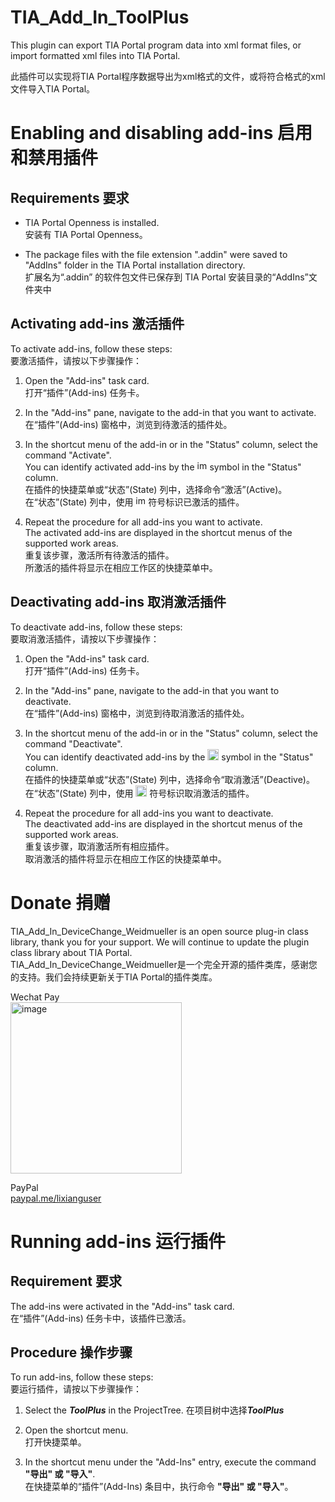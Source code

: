 # TIA_Add_In_ToolPlus
This plugin can export TIA Portal program data into xml format files, or import formatted xml files into TIA Portal.

此插件可以实现将TIA Portal程序数据导出为xml格式的文件，或将符合格式的xml文件导入TIA Portal。

# Enabling and disabling add-ins  启用和禁用插件 

## Requirements 要求

- TIA Portal Openness is installed.  
安装有 TIA Portal Openness。

- The package files with the file extension ".addin" were saved to "AddIns" folder in the TIA Portal installation directory.  
扩展名为“.addin” 的软件包文件已保存到 TIA Portal 安装目录的“AddIns”文件夹中

## Activating add-ins 激活插件

To activate add-ins, follow these steps:  
要激活插件，请按以下步骤操作：

1. Open the "Add-ins" task card.  
打开“插件”(Add-ins) 任务卡。

2. In the "Add-ins" pane, navigate to the add-in that you want to activate.  
在“插件”(Add-ins) 窗格中，浏览到待激活的插件处。

3. In the shortcut menu of the add-in or in the "Status" column, select the command "Activate".  
 You can identify activated add-ins by the <img width="16" alt="image" src="https://user-images.githubusercontent.com/36319693/170804854-8b20168b-e970-4e30-afb2-83ff99905bb4.png"> symbol in the "Status" column.  
在插件的快捷菜单或“状态”(State) 列中，选择命令“激活”(Active)。  
在“状态”(State) 列中，使用 <img width="16" alt="image" src="https://user-images.githubusercontent.com/36319693/170804854-8b20168b-e970-4e30-afb2-83ff99905bb4.png"> 符号标识已激活的插件。

4. Repeat the procedure for all add-ins you want to activate.  
The activated add-ins are displayed in the shortcut menus of the supported work areas.  
重复该步骤，激活所有待激活的插件。  
所激活的插件将显示在相应工作区的快捷菜单中。


## Deactivating add-ins 取消激活插件

To deactivate add-ins, follow these steps:  
要取消激活插件，请按以下步骤操作：

1. Open the "Add-ins" task card.  
打开“插件”(Add-ins) 任务卡。

2. In the "Add-ins" pane, navigate to the add-in that you want to deactivate.  
在“插件”(Add-ins) 窗格中，浏览到待取消激活的插件处。

3. In the shortcut menu of the add-in or in the "Status" column, select the command "Deactivate".  
You can identify deactivated add-ins by the <img width="18" alt="image" src="https://user-images.githubusercontent.com/36319693/170804869-91378cb8-1fb4-4d9c-968d-a13038d3b1b3.png">
symbol in the "Status" column.  
在插件的快捷菜单或“状态”(State) 列中，选择命令“取消激活”(Deactive)。  
在“状态”(State) 列中，使用 <img width="18" alt="image" src="https://user-images.githubusercontent.com/36319693/170804869-91378cb8-1fb4-4d9c-968d-a13038d3b1b3.png"> 符号标识取消激活的插件。

4. Repeat the procedure for all add-ins you want to deactivate.  
The deactivated add-ins are displayed in the shortcut menus of the supported work areas.  
重复该步骤，取消激活所有相应插件。  
取消激活的插件将显示在相应工作区的快捷菜单中。

# Donate 捐赠
TIA_Add_In_DeviceChange_Weidmueller is an open source plug-in class library, thank you for your support. We will continue to update the plugin class library about TIA Portal.  
TIA_Add_In_DeviceChange_Weidmueller是一个完全开源的插件类库，感谢您的支持。我们会持续更新关于TIA Portal的插件类库。  

Wechat Pay  
<img width="274" alt="image" src="https://user-images.githubusercontent.com/36319693/170806833-e7533697-9f50-49d4-985a-45faf4d2d1aa.png">

PayPal  
[paypal.me/lixianguser](https://www.paypal.me/lixianguser)
 
# Running add-ins 运行插件

## Requirement 要求

The add-ins were activated in the "Add-ins" task card.  
在“插件”(Add-ins) 任务卡中，该插件已激活。

## Procedure 操作步骤

To run add-ins, follow these steps:  
要运行插件，请按以下步骤操作：

1. Select the ***ToolPlus*** in the ProjectTree.
在项目树中选择***ToolPlus***

3. Open the shortcut menu.  
打开快捷菜单。

4. In the shortcut menu under the "Add-Ins" entry, execute the command **"导出" 或 "导入"**.  
在快捷菜单的“插件”(Add-Ins) 条目中，执行命令 **"导出" 或 "导入"**。
